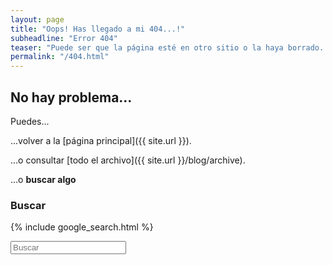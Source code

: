```yaml
---
layout: page
title: "Oops! Has llegado a mi 404...!"
subheadline: "Error 404"
teaser: "Puede ser que la página esté en otro sitio o la haya borrado. ¿Pusiste bien la URL?"
permalink: "/404.html"
---
```

## No hay problema...

Puedes...

...volver a la [página principal]({{ site.url }}). 

...o consultar [todo el archivo]({{ site.url }}/blog/archive).

...o **buscar algo**


### Buscar

{% include google_search.html %}

<form onsubmit="google_search()" >
  <input type="text" id="google-search" placeholder="Buscar">
</form>
